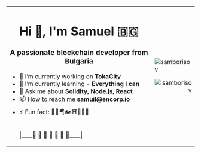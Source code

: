 <table>
  <tr>
    <td>
      <h1 align="center">Hi 👋, I'm Samuel <span>🇧🇬</span></h1>
      <h3 align="center">A passionate blockchain developer from Bulgaria</h3>
      <ul>
        <li>🔭 I’m currently working on <strong>TokaCity</strong></li>
        <li>🌱 I’m currently learning - <strong>Everything I can</strong></li>
        <li>💬 Ask me about <strong>Solidity, Node.js, React</strong></li>
        <li>📫 How to reach me <strong>samuil@encorp.io</strong></li>
        <li>⚡ Fun fact: 🥁🤿🪂🏍⛩🤺🏊‍♂️</li>
        <br>
              <p>|____🌳 🪷 🪺 🪷 🪺 🪷 🌳____|</p>
      </ul>
    </td>
    <td>
      <div>
        <p><img align="center" src="https://github-readme-stats.vercel.app/api/top-langs?username=samborisov&show_icons=true&locale=en&layout=compact&theme=dark" alt="samborisov" /></p>
        <p align="right"> <img src="https://komarev.com/ghpvc/?username=samborisov&label=Profile%20views&color=0e75b6&style=flat" alt="samborisov" /> </p>
      </div>
    </td>
  </tr>
</table>



<!--
**SamBorisov/SamBorisov** is a ✨ _special_ ✨ repository because its `README.md` (this file) appears on your GitHub profile.

Here are some ideas to get you started:

- 🔭 I’m currently working on ...
- 🌱 I’m currently learning ...
- 👯 I’m looking to collaborate on ...
- 🤔 I’m looking for help with ...
- 💬 Ask me about ...
- 📫 How to reach me: ...
- 😄 Pronouns: ...
- ⚡ Fun fact: ...
-->
